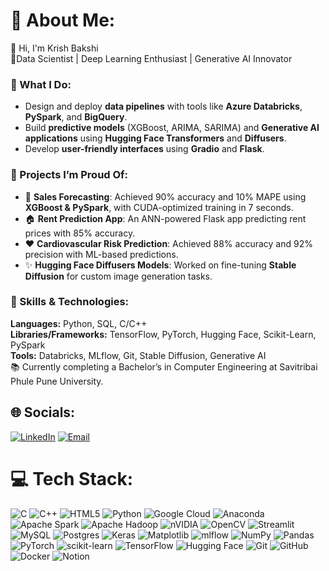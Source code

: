 
<!--
**KrishBakshi/KrishBakshi** is a ✨ _special_ ✨ repository because its `README.md` (this file) appears on your GitHub profile.

Here are some ideas to get you started:

- 🔭 I’m currently working on ...
- 🌱 I’m currently learning ...
- 👯 I’m looking to collaborate on ...
- 🤔 I’m looking for help with ...
- 💬 Ask me about ...
- 📫 How to reach me: ...
- 😄 Pronouns: ...
- ⚡ Fun fact: ...
-->
# 💫 About Me:
👋 Hi, I'm Krish Bakshi<br>
📍Data Scientist | Deep Learning Enthusiast | Generative AI Innovator<br>
### 🔭 What I Do:<br>
 <ul>
        <li>Design and deploy <strong>data pipelines</strong> with tools like <strong>Azure Databricks</strong>, <strong>PySpark</strong>, and <strong>BigQuery</strong>.</li>
        <li>Build <strong>predictive models</strong> (XGBoost, ARIMA, SARIMA) and <strong>Generative AI applications</strong> using <strong>Hugging Face Transformers</strong> and <strong>Diffusers</strong>.</li>
        <li>Develop <strong>user-friendly interfaces</strong> using <strong>Gradio</strong> and <strong>Flask</strong>.</li>
    </ul>
    
### 🎨 Projects I’m Proud Of:<br>
<ul>
        <li>🌟 <strong>Sales Forecasting</strong>: Achieved 90% accuracy and 10% MAPE using <strong>XGBoost & PySpark</strong>, with CUDA-optimized training in 7 seconds.</li>
        <li>🏠 <strong>Rent Prediction App</strong>: An ANN-powered Flask app predicting rent prices with 85% accuracy.</li>
        <li>❤️ <strong>Cardiovascular Risk Prediction</strong>: Achieved 88% accuracy and 92% precision with ML-based predictions.</li>
        <li>✨ <strong>Hugging Face Diffusers Models</strong>: Worked on fine-tuning <strong>Stable Diffusion</strong> for custom image generation tasks.</li>
    </ul>
    
### 🌱 Skills & Technologies:<br>
**Languages:** Python, SQL, C/C++  
**Libraries/Frameworks:** TensorFlow, PyTorch, Hugging Face, Scikit-Learn, PySpark  
**Tools:** Databricks, MLflow, Git, Stable Diffusion, Generative AI 
<br>📚 Currently completing a Bachelor’s in Computer Engineering at Savitribai Phule Pune University.


## 🌐 Socials:
[![LinkedIn](https://img.shields.io/badge/LinkedIn-%230077B5.svg?logo=linkedin&logoColor=white)](https://linkedin.com/in/https://github.com/KrishBakshi) 
[![Email](https://img.shields.io/badge/Email-D14836?logo=gmail&logoColor=white)](mailto:krishbakshi23@gmail.com)

# 💻 Tech Stack:
![C](https://img.shields.io/badge/c-%2300599C.svg?style=for-the-badge&logo=c&logoColor=white) ![C++](https://img.shields.io/badge/c++-%2300599C.svg?style=for-the-badge&logo=c%2B%2B&logoColor=white) ![HTML5](https://img.shields.io/badge/html5-%23E34F26.svg?style=for-the-badge&logo=html5&logoColor=white) ![Python](https://img.shields.io/badge/python-3670A0?style=for-the-badge&logo=python&logoColor=ffdd54) ![Google Cloud](https://img.shields.io/badge/GoogleCloud-%234285F4.svg?style=for-the-badge&logo=google-cloud&logoColor=white) ![Anaconda](https://img.shields.io/badge/Anaconda-%2344A833.svg?style=for-the-badge&logo=anaconda&logoColor=white) ![Apache Spark](https://img.shields.io/badge/Apache%20Spark-FDEE21?style=for-the-badge&logo=apachespark&logoColor=black) ![Apache Hadoop](https://img.shields.io/badge/Apache%20Hadoop-66CCFF?style=for-the-badge&logo=apachehadoop&logoColor=black) ![nVIDIA](https://img.shields.io/badge/cuda-000000.svg?style=for-the-badge&logo=nVIDIA&logoColor=green) ![OpenCV](https://img.shields.io/badge/opencv-%23white.svg?style=for-the-badge&logo=opencv&logoColor=white) ![Streamlit](https://img.shields.io/badge/Streamlit-%23FE4B4B.svg?style=for-the-badge&logo=streamlit&logoColor=white) ![MySQL](https://img.shields.io/badge/mysql-4479A1.svg?style=for-the-badge&logo=mysql&logoColor=white) ![Postgres](https://img.shields.io/badge/postgres-%23316192.svg?style=for-the-badge&logo=postgresql&logoColor=white) ![Keras](https://img.shields.io/badge/Keras-%23D00000.svg?style=for-the-badge&logo=Keras&logoColor=white) ![Matplotlib](https://img.shields.io/badge/Matplotlib-%23ffffff.svg?style=for-the-badge&logo=Matplotlib&logoColor=black) ![mlflow](https://img.shields.io/badge/mlflow-%23d9ead3.svg?style=for-the-badge&logo=numpy&logoColor=blue) ![NumPy](https://img.shields.io/badge/numpy-%23013243.svg?style=for-the-badge&logo=numpy&logoColor=white) ![Pandas](https://img.shields.io/badge/pandas-%23150458.svg?style=for-the-badge&logo=pandas&logoColor=white) ![PyTorch](https://img.shields.io/badge/PyTorch-%23EE4C2C.svg?style=for-the-badge&logo=PyTorch&logoColor=white) ![scikit-learn](https://img.shields.io/badge/scikit--learn-%23F7931E.svg?style=for-the-badge&logo=scikit-learn&logoColor=white) ![TensorFlow](https://img.shields.io/badge/TensorFlow-%23FF6F00.svg?style=for-the-badge&logo=TensorFlow&logoColor=white) ![Hugging Face](https://img.shields.io/badge/Hugging%20Face-%23FF7C00.svg?style=for-the-badge&logo=huggingface&logoColor=white) ![Git](https://img.shields.io/badge/git-%23F05033.svg?style=for-the-badge&logo=git&logoColor=white) ![GitHub](https://img.shields.io/badge/github-%23121011.svg?style=for-the-badge&logo=github&logoColor=white) ![Docker](https://img.shields.io/badge/docker-%230db7ed.svg?style=for-the-badge&logo=docker&logoColor=white) ![Notion](https://img.shields.io/badge/Notion-%23000000.svg?style=for-the-badge&logo=notion&logoColor=white)
<!--
# 📊 GitHub Stats:
![](https://github-readme-stats.vercel.app/api?username=KrishBakshi&theme=dark&hide_border=false&include_all_commits=false&count_private=false)<br/>
![](https://github-readme-streak-stats.herokuapp.com/?user=KrishBakshi&theme=dark&hide_border=false)<br/>
![](https://github-readme-stats.vercel.app/api/top-langs/?username=KrishBakshi&theme=dark&hide_border=false&include_all_commits=false&count_private=false&layout=compact)

---
[![](https://visitcount.itsvg.in/api?id=KrishBakshi&icon=0&color=0)](https://visitcount.itsvg.in)
-->
